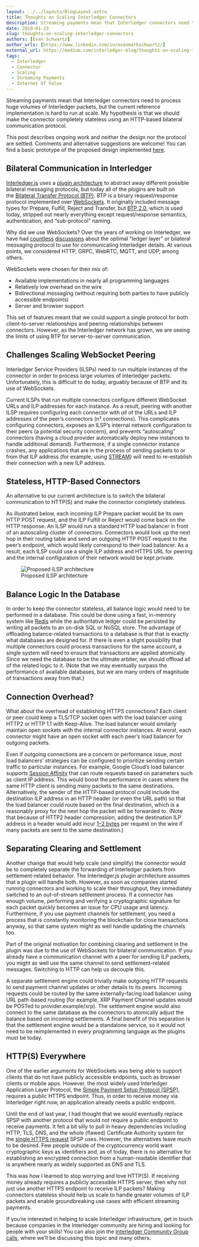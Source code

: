 ```yaml
---
layout: ../../layouts/BlogLayout.astro
title: Thoughts on Scaling Interledger Connectors
description: Streaming payments mean that Interledger connectors need to process huge volumes of Interledger packets, but the current reference implementation is hard to run at scale.
date: 2019-01-23
slug: thoughts-on-scaling-interledger-connectors
authors: [Evan Schwartz]
author_urls: [https://www.linkedin.com/in/evanmarkschwartz/]
external_url: https://medium.com/interledger-blog/thoughts-on-scaling-interledger-connectors-7e3cad0dab7f
tags:
  - Interledger
  - Connector
  - Scaling
  - Streaming Payments
  - Internet Of Value
---
```


Streaming payments mean that Interledger connectors need to process huge volumes of Interledger packets, but the current reference implementation is hard to run at scale. My hypothesis is that we should make the connector completely stateless using an HTTP-based bilateral communication protocol.

This post describes ongoing work and neither the design nor the protocol are settled. Comments and alternative suggestions are welcome! You can find a basic prototype of the proposed design implemented [here](https://github.com/emschwartz/interledger-rs/commit/af795bc03a236ee39798e6dc76524afd49cef876).

## Bilateral Communication in Interledger

[Interledger.js](https://github.com/interledgerjs) uses a [plugin architecture](https://github.com/interledger/rfcs/blob/main/deprecated/0024-ledger-plugin-interface-2/0024-ledger-plugin-interface-2.md) to abstract away different possible bilateral messaging protocols, but today all of the plugins are built on the [Bilateral Transfer Protocol (BTP)](https://interledger.org/developers/rfcs/bilateral-transfer-protocol/). BTP is a binary request/response protocol implemented over [WebSockets](https://en.wikipedia.org/wiki/WebSocket). It originally included message types for Prepare, Fulfill, Reject and Transfer, but [BTP 2.0](https://github.com/interledger/rfcs/pull/383), which is used today, stripped out nearly everything except request/response semantics, authentication, and “sub-protocol” naming.

Why did we use WebSockets? Over the years of working on Interledger, we have had [countless](https://github.com/interledger/rfcs/pull/125) [discussions](https://github.com/interledger/rfcs/pull/251) about the optimal “ledger layer” or bilateral messaging protocol to use for communicating Interledger details. At various points, we considered HTTP, GRPC, WebRTC, MQTT, and UDP, among others.

WebSockets were chosen for their mix of:

- Available implementations in nearly all programming languages
- Relatively low overhead on the wire
- Bidirectional messaging (without requiring both parties to have publicly accessible endpoints)
- Server and browser support

This set of features meant that we could support a single protocol for both client-to-server relationships and peering relationships between connectors. However, as the Interledger network has grown, we are seeing the limits of using BTP for server-to-server communication.

## Challenges Scaling WebSocket Peering

Interledger Service Providers (ILSPs) need to run multiple instances of the connector in order to process large volumes of Interledger packets. Unfortunately, this is difficult to do today, arguably because of BTP and its use of WebSockets.

Current ILSPs that run multiple connectors configure different WebSocket URLs and ILP addresses for each instance. As a result, peering with another ILSP requires configuring each connector with *all* of the URLs and ILP addresses of the peer’s connectors (n² connections). This complicates configuring connectors, exposes an ILSP’s internal network configuration to their peers (a potential security concern), and prevents “autoscaling” connectors (having a cloud provider automatically deploy new instances to handle additional demand). Furthermore, if a single connector instance crashes, any applications that are in the process of sending packets to or from that ILP address (for example, using [STREAM](https://medium.com/interledger-blog/streaming-money-and-data-over-ilp-fabd76fc991e)) will need to re-establish their connection with a new ILP address.

## Stateless, HTTP-Based Connectors

An alternative to our current architecture is to switch the bilateral communication to HTTP(S) and make the connector completely stateless.

As illustrated below, each incoming ILP Prepare packet would be its own HTTP POST request, and the ILP Fulfill or Reject would come back on the HTTP response. An ILSP would run a standard HTTP load balancer in front of an autoscaling cluster of connectors. Connectors would look up the next hop in their routing table and send an outgoing HTTP POST request to the peer’s endpoint, which would likely correspond to their load balancer. As a result, each ILSP could use a single ILP address and HTTPS URL for peering and the internal configuration of their network would be kept private.

<figure>
  <img src="/developers/img/blog/2019-01-23/ilsp-architecture.webp" alt="Proposed ILSP architecture">
  <figcaption>Proposed ILSP architecture</figcaption>
</figure>

## Balance Logic In the Database

In order to keep the connector stateless, all balance logic would need to be performed in a database. This could be done using a fast, in-memory system like [Redis](https://redis.io/) while the authoritative ledger could be persisted by writing all packets to an on-disk SQL or NoSQL store. The advantage of offloading balance-related transactions to a database is that that is exactly what databases are designed for. If there is even a slight possibility that multiple connectors could process transactions for the same account, a single system will need to ensure that transactions are applied atomically. Since we need the database to be the ultimate arbiter, we should offload all of the related logic to it. (Note that we may eventually surpass the performance of available databases, but we are many orders of magnitude of transactions away from that.)

## Connection Overhead?

What about the overhead of establishing HTTPS connections? Each client or peer could keep a TLS/TCP socket open with the load balancer using HTTP2 or HTTP 1.1 with Keep-Alive. The load balancer would similarly maintain open sockets with the internal connector instances. At worst, each connector might have an open socket with each peer’s load balancer for outgoing packets.

Even if outgoing connections are a concern or performance issue, most load balancers’ strategies can be configured to prioritize sending certain traffic to particular instances. For example, Google Cloud’s load balancer supports [Session Affinity](https://cloud.google.com/load-balancing/docs/backend-service#session_affinity) that can route requests based on parameters such as client IP address. This would boost the performance in cases where the same HTTP client is sending many packets to the same destinations. Alternatively, the sender of the HTTP-based protocol could include the destination ILP address in an HTTP header (or even the URL path) so that the load balancer could route based on the final destination, which is a reasonably proxy for the next hop the packet will be forwarded to. (Note that because of HTTP2 header compression, adding the destination ILP address in a header would add incur [1–2 bytes](https://blog.cloudflare.com/hpack-the-silent-killer-feature-of-http-2/) per request on the wire if many packets are sent to the same destination.)

## Separating Clearing and Settlement

Another change that would help scale (and simplify) the connector would be to completely separate the forwarding of Interledger packets from settlement-related behavior. The Interledger.js plugin architecture assumes that a plugin will handle both. However, as soon as companies started running connectors and working to scale their throughput, they immediately switched to an out-of-stream settlement process. If a connector has enough volume, performing and verifying a cryptographic signature for each packet quickly becomes an issue for CPU usage and latency. Furthermore, if you use payment channels for settlement, you need a process that is constantly monitoring the blockchain for close transactions anyway, so that same system might as well handle updating the channels too.

Part of the original motivation for combining clearing and settlement in the plugin was due to the use of WebSockets for bilateral communication. If you already have a communication channel with a peer for sending ILP packets, you might as well use the same channel to send settlement-related messages. Switching to HTTP can help us decouple this.

A separate settlement engine could trivially make outgoing HTTP requests to send payment channel updates or other details to its peers. Incoming requests could be routed by the same externally-facing load balancer using URL path-based routing (for example, XRP Payment Channel updates would be POSTed to provider.example/xrp). The settlement engine would also connect to the same database as the connectors to atomically adjust the balance based on incoming settlements. A final benefit of this separation is that the settlement engine would be a standalone service, so it would not need to be reimplemented in every programming language as the plugins must be today.

## HTTP(S) Everywhere

One of the earlier arguments for WebSockets was being able to support clients that do not have publicly accessible endpoints, such as browser clients or mobile apps. However, the most widely used Interledger Application Layer Protocol, the [Simple Payment Setup Protocol (SPSP)](https://interledger.org/developers/rfcs/simple-payment-setup-protocol/), requires a public HTTPS endpoint. Thus, in order to receive money via Interledger right now, an application already needs a public endpoint.

Until the end of last year, I had thought that we would eventually replace SPSP with another protocol that would not require a public endpoint to receive payments. It felt a bit silly to pull in heavy dependencies including HTTP, TLS, DNS, and the whole (flawed) Certificate Authority system for the [single HTTPS request](https://interledger.org/developers/rfcs/simple-payment-setup-protocol/#query-get-spsp-endpoint) SPSP uses. However, the alternatives leave much to be desired. Few people outside of the cryptocurrency world want cryptographic keys as identifiers and, as of today, there is no alternative for establishing an encrypted connection from a human-readable identifier that is anywhere nearly as widely supported as DNS and TLS.

This was how I learned to stop worrying and love HTTP(S). If receiving money already requires a publicly accessible HTTPS server, then why not just use another HTTPS endpoint to receive ILP packets? Making connectors stateless should help us scale to handle greater volumes of ILP packets and enable groundbreaking use cases with efficient streaming payments.

If you’re interested in helping to scale Interledger infrastructure, get in touch because companies in the Interledger community are hiring and looking for people with your skills! You can also join the [Interledger Community Group calls](https://interledger.org/events), where we’ll be discussing this topic and many others.
